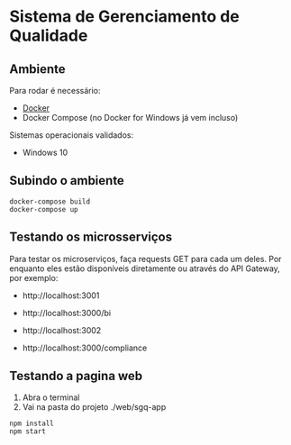 # Sistema de Gerenciamento de Qualidade

## Ambiente

Para rodar é necessário:

* [Docker](https://docs.docker.com/get-docker/)
* Docker Compose (no Docker for Windows já vem incluso)

Sistemas operacionais validados:

* Windows 10

## Subindo o ambiente

```
docker-compose build
docker-compose up
```

## Testando os microsserviços

Para testar os microserviços, faça requests GET para cada um deles.
Por enquanto eles estão disponíveis diretamente ou através do API Gateway, por exemplo:

* http://localhost:3001

* http://localhost:3000/bi

* http://localhost:3002

* http://localhost:3000/compliance

## Testando a pagina web
1. Abra o terminal
2. Vai na pasta do projeto ./web/sgq-app
```
npm install
npm start
```
